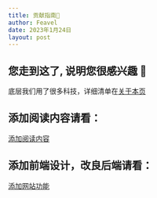 ```yaml
---
title: 贡献指南🧭
author: Feavel
date: 2023年1月24日
layout: post
---
```


## 您走到这了, 说明您很感兴趣 🧐

底层我们用了很多科技，详细清单在[关于本页](/community/about)

## 添加阅读内容请看：

[添加阅读内容](/community/guide/contribute/page-content)

## 添加前端设计，改良后端请看：

[添加网站功能](/community/guide/contribute/functionality)
